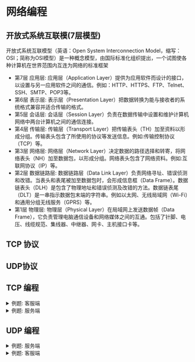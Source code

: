 # 网络编程

## 开放式系统互联模(7层模型)
开放式系统互联模型（英语：Open System Interconnection Model，缩写：OSI；简称为OSI模型）是一种概念模型，由国际标准化组织提出，一个试图使各种计算机在世界范围内互连为网络的标准框架

* 第7层 应用层: 应用层（Application Layer）提供为应用软件而设计的接口，以设置与另一应用软件之间的通信。例如：HTTP、HTTPS、FTP、Telnet、SSH、SMTP、POP3等。
* 第6层 表示层: 表示层（Presentation Layer）把数据转换为能与接收者的系统格式兼容并适合传输的格式。
* 第5层 会话层: 会话层（Session Layer）负责在数据传输中设置和维护计算机网络中两台计算机之间的通信连接。
* 第4层 传输层: 传输层（Transport Layer）把传输表头（TH）加至资料以形成分组。传输表头包含了所使用的协议等发送信息。例如:传输控制协议（TCP）等。
* 第3层 网络层: 网络层（Network Layer）决定数据的路径选择和转寄，将网络表头（NH）加至数据包，以形成分组。网络表头包含了网络资料。例如:互联网协议（IP）等。
* 第2层 数据链路层: 数据链路层（Data Link Layer）负责网络寻址、错误侦测和改错。当表头和表尾被加至数据包时，会形成信息框（Data Frame）。数据链表头（DLH）是包含了物理地址和错误侦测及改错的方法。数据链表尾（DLT）是一串指示数据包末端的字符串。例如以太网、无线局域网（Wi-Fi）和通用分组无线服务（GPRS）等。
* 第1层 物理层: 物理层（Physical Layer）在局域网上发送数据帧（Data Frame），它负责管理电脑通信设备和网络媒体之间的互通。包括了针脚、电压、线缆规范、集线器、中继器、网卡、主机接口卡等。


## TCP 协议

## UDP协议

## TCP 编程
<details>
<summary>例题:  客服端<br/>
</summary>

``` java
public class SocketClient {
  public static void main(String[] args) throws IOException {
    Socket clientSocket = new Socket("127.0.0.1", 6666);
    try (InputStream inputStream = clientSocket.getInputStream(); OutputStream outputStream = clientSocket.getOutputStream()) {
      handle(inputStream, outputStream);
    }
    clientSocket.close();
    System.out.println("disconnected.");
  }

  private static void handle(InputStream inputStream, OutputStream outputStream)
          throws IOException {
    var writer = new BufferedWriter(new OutputStreamWriter(outputStream, StandardCharsets.UTF_8));
    var reader = new BufferedReader(new InputStreamReader(inputStream, StandardCharsets.UTF_8));
    Scanner scanner = new Scanner(System.in);
    System.out.println("[server] " + reader.readLine());
    for (; ; ) {
      System.out.print(">>> "); // 打印提示
      String s = scanner.nextLine(); // 读取一行输入
      writer.write(s + System.lineSeparator());
      writer.flush();
      String resp = reader.readLine();
      System.out.println("[server]: " + resp);
      if (resp.equals("bye")) {
        break;
      }
    }
  }
}
```
</details>

<details>
<summary>例题:  服务端<br/>
</summary>

``` java
public class SocketServer {
  static class ServerHandler implements Runnable {
    private final Socket socket;

    public ServerHandler(Socket socket) {
      this.socket = socket;
    }

    public void run() {
      try (InputStream inputStream = this.socket.getInputStream();
           OutputStream outputStream = this.socket.getOutputStream()) {
        handle(inputStream, outputStream);
      } catch (Exception e) {
        try {
          this.socket.close();
        } catch (IOException ex) {
          ex.printStackTrace();
        }
        System.out.println("client disconnect");
      }
    }

    private void handle(InputStream inputStream, OutputStream outputStream) throws IOException {
      var reader = new BufferedReader(new InputStreamReader(inputStream, StandardCharsets.UTF_8));
      var writer = new BufferedWriter(new OutputStreamWriter(outputStream, StandardCharsets.UTF_8));
      writer.write("welcome connect service!\n");
      writer.flush();
      while (true) {
        String line = reader.readLine();
        System.out.println("[client]: " + line);
        if (line.equals("bye")) {
          writer.write("bye\n");
          writer.flush();
          break;
        }
        writer.write("ok: " + ReverseString.reverse(line) + "\n");
        writer.flush();
      }
    }
  }

  public static void main(String[] args) throws IOException {
    int port = 6666;
    ServerSocket serverSocket = new ServerSocket(port);
    System.out.print("server is started! listen on: ");
    System.err.print(port);
    while (true) {
      Socket socket = serverSocket.accept();
      System.out.println("connected from " + socket.getRemoteSocketAddress());
      new Thread(new ServerHandler(socket)).start();
    }
    // TODO
  }
}
```
</details>

## UDP 编程

<details>
<summary>例题:  服务端<br/>
</summary>

``` java
public class UDPServer {
  public static void main(String[] args) throws IOException {
    int port = 6666;
    try(DatagramSocket datagramSocket = new DatagramSocket(port)) {
      System.out.println("server started! listen on: " + port);
      byte[] buffer = new byte[1024];
      DatagramPacket datagramPacket = new DatagramPacket(buffer, buffer.length);
      datagramSocket.receive(datagramPacket);
      System.out.println("[client]: " + new String(buffer, 0, datagramPacket.getLength()));

      byte[] bytes = ReverseString.reverse(new String(buffer, 0, datagramPacket.getLength()))
              .getBytes(StandardCharsets.UTF_8);
      System.out.println(new String(bytes));
      DatagramPacket dp = new DatagramPacket(bytes, bytes.length, datagramPacket.getAddress(), datagramPacket.getPort());
      datagramSocket.send(dp);
    }
  }
}
```
</details>

<details>
<summary>例题:  客服端<br/>
</summary>

``` java
public class UDPClient {
  public static void main(String[] args) throws IOException {
    DatagramSocket datagramSocket = new DatagramSocket();
    byte[] buffer = "123".getBytes(StandardCharsets.UTF_8);
    DatagramPacket datagramPacket = new DatagramPacket(buffer, buffer.length, InetAddress.getLocalHost(), 6666);
    datagramSocket.send(datagramPacket);

    byte[] bytes = new byte[1024];
    DatagramPacket dp = new DatagramPacket(bytes, bytes.length);
    datagramSocket.receive(dp);
    System.out.println("[server]: " + new String(bytes, 0, dp.getLength()));
  }
}
```
</details>